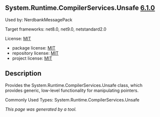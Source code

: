 ﻿System.Runtime.CompilerServices.Unsafe [6.1.0](https://www.nuget.org/packages/System.Runtime.CompilerServices.Unsafe/6.1.0)
--------------------

Used by: NerdbankMessagePack

Target frameworks: net8.0, net9.0, netstandard2.0

License: [MIT](../../../../licenses/mit) 

- package license: [MIT](https://licenses.nuget.org/MIT) 
- repository license: [MIT](https://github.com/dotnet/maintenance-packages) 
- project license: [MIT](https://github.com/dotnet/maintenance-packages) 

Description
-----------
Provides the System.Runtime.CompilerServices.Unsafe class, which provides generic, low-level functionality for manipulating pointers.

Commonly Used Types:
System.Runtime.CompilerServices.Unsafe

*This page was generated by a tool.*